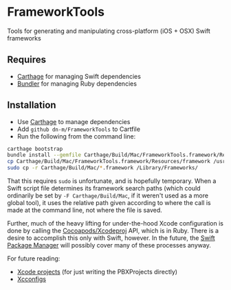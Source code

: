 # FrameworkTools
Tools for generating and manipulating cross-platform (iOS + OSX) Swift frameworks

## Requires
- [Carthage](https://github.com/Carthage/Carthage) for managing Swift dependencies
- [Bundler](http://bundler.io/) for managing Ruby dependencies

## Installation
- Use [Carthage](https://github.com/Carthage/Carthage) to manage dependencies
- Add `github dn-m/FrameworkTools` to Cartfile
- Run the following from the command line:

```Bash
carthage bootstrap
bundle install --gemfile Carthage/Build/Mac/FrameworkTools.framework/Resources/Gemfile
cp Carthage/Build/Mac/FrameworkTools.framework/Resources/framework /usr/local/bin
sudo cp -r Carthage/Build/Mac/*.framework /Library/Frameworks/
```

That this requires `sudo` is unfortunate, and is hopefully temporary. When a Swift script file determines its framework search paths (which could ordinarily be set by `-F Carthage/Build/Mac`, if it weren't used as a more global tool), it uses the relative path given according to where the call is made at the command line, not where the file is saved.

Further, much of the heavy lifting for under-the-hood Xcode configuration is done by calling the [Cocoapods/Xcodeproj](https://github.com/CocoaPods/Xcodeproj) API, which is in Ruby. There is a desire to accomplish this only with Swift, however. In the future, the [Swift Package Manager](https://github.com/apple/swift-package-manager) will possibly cover many of these processes anyway.

For future reading:
- [Xcode projects](http://www.mokacoding.com/blog/xcode-projects-and-workspaces/) (for just writing the PBXProjects directly)
- [Xcconfigs](https://github.com/jspahrsummers/xcconfigs)
